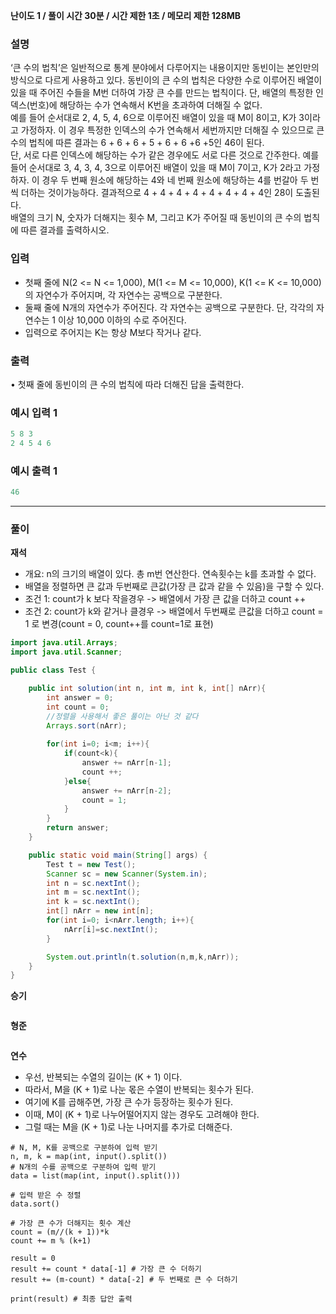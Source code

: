 **난이도 1  /  풀이 시간 30분  /  시간 제한 1초  /  메모리 제한 128MB**

### 설명

‘큰 수의 법칙’은 일반적으로 통계 분야에서 다루어지는 내용이지만 동빈이는 본인만의 방식으로 다르게 사용하고 있다. 동빈이의 큰 수의 법칙은 다양한 수로 이루어진 배열이 있을 때 주어진 수들을 M번 더하여 가장 큰 수를 만드는 법칙이다. 단, 배열의 특정한 인덱스(번호)에 해당하는 수가 연속해서 K번을 초과하여 더해질 수 없다.
<br>
예를 들어 순서대로 2, 4, 5, 4, 6으로 이루어진 배열이 있을 때 M이 8이고, K가 3이라고 가정하자. 이 경우 특정한 인덱스의 수가 연속해서 세번까지만 더해질 수 있으므로 큰 수의 법칙에 따른 결과는 6 + 6 + 6 + 5 + 6 + 6 +6 +5인 46이 된다.
<br>
단, 서로 다른 인덱스에 해당하는 수가 같은 경우에도 서로 다른 것으로 간주한다. 예를 들어 순서대로 3, 4, 3, 4, 3으로 이루어진 배열이 있을 때 M이 7이고, K가 2라고 가정하자. 이 경우 두 번째 원소에 해당하는 4와 네 번째 원소에 해당하는 4를 번갈아 두 번씩 더하는 것이가능하다. 결과적으로 4 + 4 + 4 + 4 + 4 + 4 + 4 + 4인 28이 도출된다.
<br>
배열의 크기 N, 숫자가 더해지는 횟수 M, 그리고 K가 주어질 때 동빈이의 큰 수의 법칙에 따른 결과를 출력하시오.

### 입력

- 첫째 줄에 N(2 <= N <= 1,000), M(1 <= M <= 10,000), K(1 <= K <= 10,000)의 자연수가 주어지며, 각 자연수는 공백으로 구분한다.
- 둘째 줄에 N개의 자연수가 주어진다. 각 자연수는 공백으로 구분한다. 단, 각각의 자연수는 1 이상 10,000 이하의 수로 주어진다.
- 입력으로 주어지는 K는 항상 M보다 작거나 같다.

### 출력
• 첫째 줄에 동빈이의 큰 수의 법칙에 따라 더해진 답을 출력한다.

### 예시 입력 1

```java
5 8 3
2 4 5 4 6
```

### 예시 출력 1

```java
46
```

---
### **풀이**

**재석** <br>
- 개요: n의 크기의 배열이 있다. 총 m번 연산한다. 연속횟수는 k를 초과할 수 없다.
- 배열을 정렬하면 큰 값과 두번째로 큰값(가장 큰 값과 같을 수 있음)을 구할 수 있다.
- 조건 1: count가 k 보다 작을경우 -> 배열에서 가장 큰 값을 더하고 count ++
- 조건 2: count가 k와 같거나 클경우 -> 배열에서 두번째로 큰값을 더하고 count = 1 로 변경(count = 0, count++를 count=1로 표현)

```java
import java.util.Arrays;
import java.util.Scanner;

public class Test {

    public int solution(int n, int m, int k, int[] nArr){
        int answer = 0;
        int count = 0;
        //정렬을 사용해서 좋은 풀이는 아닌 것 같다
        Arrays.sort(nArr);
        
        for(int i=0; i<m; i++){
            if(count<k){
                answer += nArr[n-1];
                count ++;
            }else{
                answer += nArr[n-2];
                count = 1;
            }
        }
        return answer;
    }

    public static void main(String[] args) {
        Test t = new Test();
        Scanner sc = new Scanner(System.in);
        int n = sc.nextInt();
        int m = sc.nextInt();
        int k = sc.nextInt();
        int[] nArr = new int[n];
        for(int i=0; i<nArr.length; i++){
            nArr[i]=sc.nextInt();
        }

        System.out.println(t.solution(n,m,k,nArr));
    }
}

```

**승기** <br>

```java

```

**형준** <br>

```java

```

**연수** <br>
- 우선, 반복되는 수열의 길이는 (K + 1) 이다.
- 따라서, M을 (K + 1)로 나눈 몫은 수열이 반복되는 횟수가 된다.
- 여기에 K를 곱해주면, 가장 큰 수가 등장하는 횟수가 된다.
- 이때, M이 (K + 1)로 나누어떨어지지 않는 경우도 고려해야 한다.
- 그럴 때는 M을 (K + 1)로 나눈 나머지를 추가로 더해준다.

```
# N, M, K를 공백으로 구분하여 입력 받기
n, m, k = map(int, input().split())
# N개의 수를 공백으로 구분하여 입력 받기
data = list(map(int, input().split()))

# 입력 받은 수 정렬
data.sort() 

# 가장 큰 수가 더해지는 횟수 계산
count = (m//(k + 1))*k
count += m % (k+1)

result = 0
result += count * data[-1] # 가장 큰 수 더하기
result += (m-count) * data[-2] # 두 번째로 큰 수 더하기

print(result) # 최종 답안 출력
```
